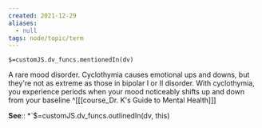 ```yaml
---
created: 2021-12-29 
aliases:
  - null
tags: node/topic/term
---
```

`$=customJS.dv_funcs.mentionedIn(dv)`

A rare mood disorder. Cyclothymia causes emotional ups and downs, but they're not as extreme as those in bipolar I or II disorder. With cyclothymia, you experience periods when your mood noticeably shifts up and down from your baseline
 ^[[[course_Dr. K's Guide to Mental Health]]]

**See**::
*`$=customJS.dv_funcs.outlinedIn(dv, this)